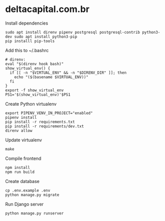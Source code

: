 # deltacapital.com.br

Install dependencies

```
sudo apt install direnv pipenv postgresql postgresql-contrib python3-dev sudo apt install python3-pip
pip installl pip-tools
```

Add this to ~/.bashrc

```
# direnv:
eval "$(direnv hook bash)"
show_virtual_env() {
  if [[ -n "$VIRTUAL_ENV" && -n "$DIRENV_DIR" ]]; then
    echo "($(basename $VIRTUAL_ENV))"
  fi
}
export -f show_virtual_env
PS1='$(show_virtual_env)'$PS1

```

Create Python virtualenv

```
export PIPENV_VENV_IN_PROJECT="enabled"
pipenv install
pip install -r requirements.txt
pip install -r requirements/dev.txt
direnv allow
```

Update virtualenv

```
make
```

Compile frontend

```
npm install
npm run build
```

Create database

```
cp .env.example .env
python manage.py migrate
```

Run Django server

```
python manage.py runserver
```
